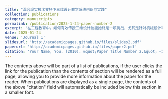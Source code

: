 ```yaml
---
title: "混合现实技术支持下三维设计教学系统创新与实践"
collection: publications
category: manuscripts
permalink: /publication/2025-1-24-paper-number-2
excerpt: '在工程教育中，如何有效传授三维设计技能始终是一项挑战，尤其是针对机械设计等实践性强的专业课程。为解决传统教学中互动性不足、实践性薄弱等问题，本研究开发了一套基于混合现实技术（Mixed Reality，MR）的三维设计虚拟仿真教学系统。该系统通过将真实物理环境与数字信息相结合，构建了高度互动和沉浸式的学习环境。系统设计以用户为核心，注重易用性、交互性和教学适用性，并集成了碰撞检测、虚拟拆装和触屏交互等关键技术。在三维设计课程的应用中，系统显著提升了学生的空间感知能力、创新设计能力和学习积极性，同时帮助教师实现实时监控与精准指导。用户反馈和评估结果表明，该系统不仅优化了教学流程，提升了教学效果，还为高等教育三维设计教学模式的创新提供了重要的理论和实践支持。'
date: 2025-01-24
venue: 'Journal 1'
slidesurl: 'http://academicpages.github.io/files/slides2.pdf'
paperurl: 'http://academicpages.github.io/files/paper2.pdf'
citation: 'Your Name, You. (2010). &quot;Paper Title Number 2.&quot; <i>Journal 1</i>. 1(2).'
---
```


The contents above will be part of a list of publications, if the user clicks the link for the publication than the contents of section will be rendered as a full page, allowing you to provide more information about the paper for the reader. When publications are displayed as a single page, the contents of the above "citation" field will automatically be included below this section in a smaller font.
